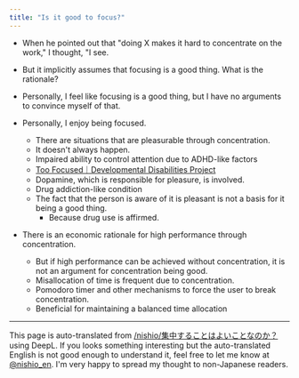 ```yaml
---
title: "Is it good to focus?"
---
```


- When he pointed out that "doing X makes it hard to concentrate on the work," I thought, "I see.
- But it implicitly assumes that focusing is a good thing. What is the rationale?
- Personally, I feel like focusing is a good thing, but I have no arguments to convince myself of that.


- Personally, I enjoy being focused.
    - There are situations that are pleasurable through concentration.
    - It doesn't always happen.
    - Impaired ability to control attention due to ADHD-like factors
    - [Too Focused｜Developmental Disabilities Project](http://www1.nhk.or.jp/asaichi/hattatsu/manual_1_11.html)
    - Dopamine, which is responsible for pleasure, is involved.
    - Drug addiction-like condition
    - The fact that the person is aware of it is pleasant is not a basis for it being a good thing.
        - Because drug use is affirmed.

- There is an economic rationale for high performance through concentration.
    - But if high performance can be achieved without concentration, it is not an argument for concentration being good.
    - Misallocation of time is frequent due to concentration.
    - Pomodoro timer and other mechanisms to force the user to break concentration.
    - Beneficial for maintaining a balanced time allocation


---
This page is auto-translated from [/nishio/集中することはよいことなのか？](https://scrapbox.io/nishio/集中することはよいことなのか？) using DeepL. If you looks something interesting but the auto-translated English is not good enough to understand it, feel free to let me know at [@nishio_en](https://twitter.com/nishio_en). I'm very happy to spread my thought to non-Japanese readers.